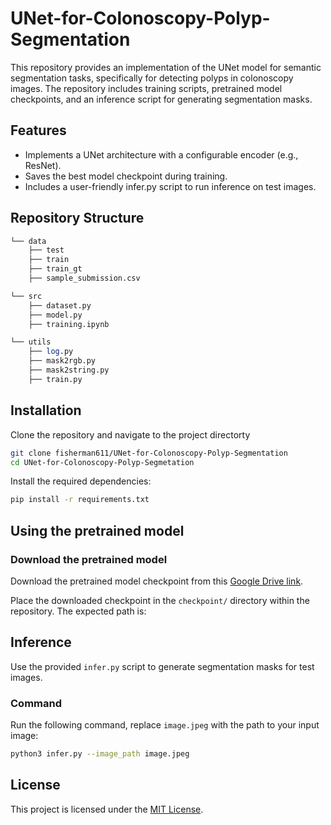 # **UNet-for-Colonoscopy-Polyp-Segmentation**

This repository provides an implementation of the UNet model for semantic segmentation tasks, specifically for detecting polyps in colonoscopy images. The repository includes training scripts, pretrained model checkpoints, and an inference script for generating segmentation masks.

## **Features**
* Implements a UNet architecture with a configurable encoder (e.g., ResNet).
* Saves the best model checkpoint during training.
* Includes a user-friendly infer.py script to run inference on test images.

## **Repository Structure**
```perl
└── data
    ├── test
    ├── train
    ├── train_gt
    ├── sample_submission.csv

└── src
    ├── dataset.py
    ├── model.py
    ├── training.ipynb

└── utils
    ├── log.py
    ├── mask2rgb.py
    ├── mask2string.py
    ├── train.py
```

## **Installation**
Clone the repository and navigate to the project directorty 

```bash
git clone fisherman611/UNet-for-Colonoscopy-Polyp-Segmentation
cd UNet-for-Colonoscopy-Polyp-Segmetation
```

Install the required dependencies: 

```bash
pip install -r requirements.txt
```

## **Using the pretrained model**
### **Download the pretrained model**
Download the pretrained model checkpoint from this [Google Drive link]((https://drive.google.com/drive/folders/18kWRcWNJSeOZNZdteDuI8rdYpDkq1CL_?usp=sharing)).

Place the downloaded checkpoint in the `checkpoint/` directory within the repository. The expected path is:


## **Inference**
Use the provided `infer.py` script to generate segmentation masks for test images.

### **Command**
Run the following command, replace `image.jpeg` with the path to your input image:
```bash
python3 infer.py --image_path image.jpeg
```

## **License**
This project is licensed under the [MIT License](LICENSE).
